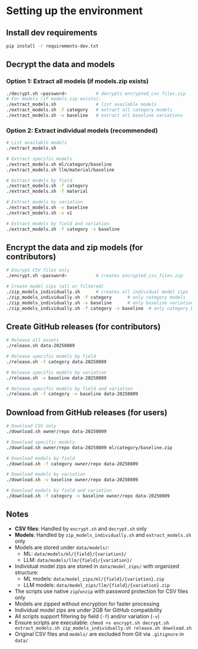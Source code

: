 # Setting up the environment

## Install dev requirements

```bash
pip install -r requirements-dev.txt
```

## Decrypt the data and models

### Option 1: Extract all models (if models.zip exists)
```bash
./decrypt.sh <password>           # decrypts encrypted_csv_files.zip
# For models (if models.zip exists):
./extract_models.sh               # list available models
./extract_models.sh -f category   # extract all category models
./extract_models.sh -v baseline   # extract all baseline variations
```

### Option 2: Extract individual models (recommended)
```bash
# List available models
./extract_models.sh

# Extract specific models
./extract_models.sh ml/category/baseline
./extract_models.sh llm/material/baseline

# Extract models by field
./extract_models.sh -f category
./extract_models.sh -f material

# Extract models by variation
./extract_models.sh -v baseline
./extract_models.sh -v v1

# Extract models by field and variation
./extract_models.sh -f category -v baseline
```

## Encrypt the data and zip models (for contributors)

```bash
# Encrypt CSV files only
./encrypt.sh <password>           # creates encrypted_csv_files.zip

# Create model zips (all or filtered)
./zip_models_individually.sh      # creates all individual model zips
./zip_models_individually.sh -f category      # only category models
./zip_models_individually.sh -v baseline      # only baseline variations
./zip_models_individually.sh -f category -v baseline  # only category baseline
```

## Create GitHub releases (for contributors)

```bash
# Release all assets
./release.sh data-20250809

# Release specific models by field
./release.sh -f category data-20250809

# Release specific models by variation
./release.sh -v baseline data-20250809

# Release specific models by field and variation
./release.sh -f category -v baseline data-20250809
```

## Download from GitHub releases (for users)

```bash
# Download CSV only
./download.sh owner/repo data-20250809

# Download specific models
./download.sh owner/repo data-20250809 ml/category/baseline.zip

# Download models by field
./download.sh -f category owner/repo data-20250809

# Download models by variation
./download.sh -v baseline owner/repo data-20250809

# Download models by field and variation
./download.sh -f category -v baseline owner/repo data-20250809
```

## Notes

- **CSV files**: Handled by `encrypt.sh` and `decrypt.sh` only
- **Models**: Handled by `zip_models_individually.sh` and `extract_models.sh` only
- Models are stored under `data/models/`:
  - ML: `data/models/ml/{field}/{variation}/`
  - LLM: `data/models/llm/{field}/{variation}/`
- Individual model zips are stored in `data/model_zips/` with organized structure:
  - ML models: `data/model_zips/ml/{field}/{variation}.zip`
  - LLM models: `data/model_zips/llm/{field}/{variation}.zip`
- The scripts use native `zip`/`unzip` with password protection for CSV files only
- Models are zipped without encryption for faster processing
- Individual model zips are under 2GB for GitHub compatibility
- All scripts support filtering by field (`-f`) and/or variation (`-v`)
- Ensure scripts are executable: `chmod +x encrypt.sh decrypt.sh extract_models.sh zip_models_individually.sh release.sh download.sh`
- Original CSV files and `models/` are excluded from Git via `.gitignore` in `data/`
